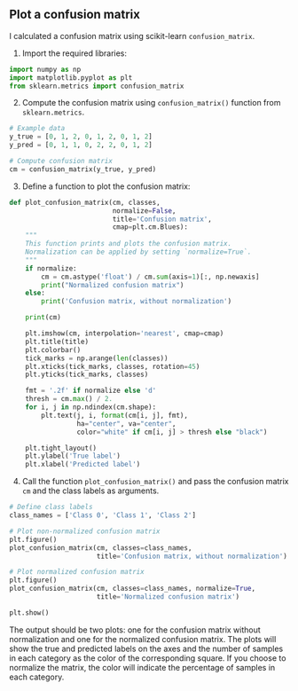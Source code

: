 ## Plot a confusion matrix

I calculated a confusion matrix using scikit-learn `confusion_matrix`.

1. Import the required libraries:

```python
import numpy as np
import matplotlib.pyplot as plt
from sklearn.metrics import confusion_matrix
```

2. Compute the confusion matrix using `confusion_matrix()` function from `sklearn.metrics`.

```python
# Example data
y_true = [0, 1, 2, 0, 1, 2, 0, 1, 2]
y_pred = [0, 1, 1, 0, 2, 2, 0, 1, 2]

# Compute confusion matrix
cm = confusion_matrix(y_true, y_pred)
```

3. Define a function to plot the confusion matrix:

```python
def plot_confusion_matrix(cm, classes,
                          normalize=False,
                          title='Confusion matrix',
                          cmap=plt.cm.Blues):
    """
    This function prints and plots the confusion matrix.
    Normalization can be applied by setting `normalize=True`.
    """
    if normalize:
        cm = cm.astype('float') / cm.sum(axis=1)[:, np.newaxis]
        print("Normalized confusion matrix")
    else:
        print('Confusion matrix, without normalization')

    print(cm)

    plt.imshow(cm, interpolation='nearest', cmap=cmap)
    plt.title(title)
    plt.colorbar()
    tick_marks = np.arange(len(classes))
    plt.xticks(tick_marks, classes, rotation=45)
    plt.yticks(tick_marks, classes)

    fmt = '.2f' if normalize else 'd'
    thresh = cm.max() / 2.
    for i, j in np.ndindex(cm.shape):
        plt.text(j, i, format(cm[i, j], fmt),
                 ha="center", va="center",
                 color="white" if cm[i, j] > thresh else "black")

    plt.tight_layout()
    plt.ylabel('True label')
    plt.xlabel('Predicted label')
```

4. Call the function `plot_confusion_matrix()` and pass the confusion matrix `cm` and the class labels as arguments.

```python
# Define class labels
class_names = ['Class 0', 'Class 1', 'Class 2']

# Plot non-normalized confusion matrix
plt.figure()
plot_confusion_matrix(cm, classes=class_names,
                      title='Confusion matrix, without normalization')

# Plot normalized confusion matrix
plt.figure()
plot_confusion_matrix(cm, classes=class_names, normalize=True,
                      title='Normalized confusion matrix')

plt.show()
```

The output should be two plots: one for the confusion matrix without normalization and one for the normalized confusion matrix. The plots will show the true and predicted labels on the axes and the number of samples in each category as the color of the corresponding square. If you choose to normalize the matrix, the color will indicate the percentage of samples in each category.

<br>

